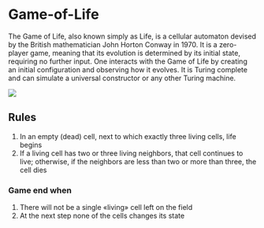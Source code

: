 # Game-of-Life
The Game of Life, also known simply as Life, is a cellular automaton devised by the British mathematician John Horton Conway in 1970.
It is a zero-player game, meaning that its evolution is determined by its initial state, requiring no further input. 
One interacts with the Game of Life by creating an initial configuration and observing how it evolves. 
It is Turing complete and can simulate a universal constructor or any other Turing machine.

![](https://upload.wikimedia.org/wikipedia/commons/e/e5/Gospers_glider_gun.gif)

## Rules
  1. In an empty (dead) cell, next to which exactly three living cells, life begins
  2. If a living cell has two or three living neighbors, that cell continues to live; otherwise, if the neighbors are less than two or more than three, the cell dies
  ### Game end when 
  1. There will not be a single «living» cell left on the field
  2. At the next step none of the cells changes its state

